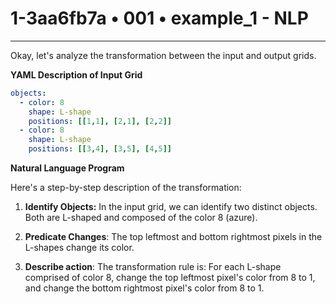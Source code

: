 # 1-3aa6fb7a • 001 • example_1 - NLP

---
Okay, let's analyze the transformation between the input and output grids.

**YAML Description of Input Grid**

```yaml
objects:
  - color: 8
    shape: L-shape
    positions: [[1,1], [2,1], [2,2]]
  - color: 8
    shape: L-shape
    positions: [[3,4], [3,5], [4,5]]
```

**Natural Language Program**

Here's a step-by-step description of the transformation:

1.  **Identify Objects:** In the input grid, we can identify two distinct objects. Both are L-shaped and composed of the color 8 (azure).

2.  **Predicate Changes**: The top leftmost and bottom rightmost pixels in the L-shapes change its color.

3. **Describe action**: The transformation rule is: For each L-shape comprised of color 8, change the top leftmost pixel's color from 8 to 1, and change the bottom rightmost pixel's color from 8 to 1.

